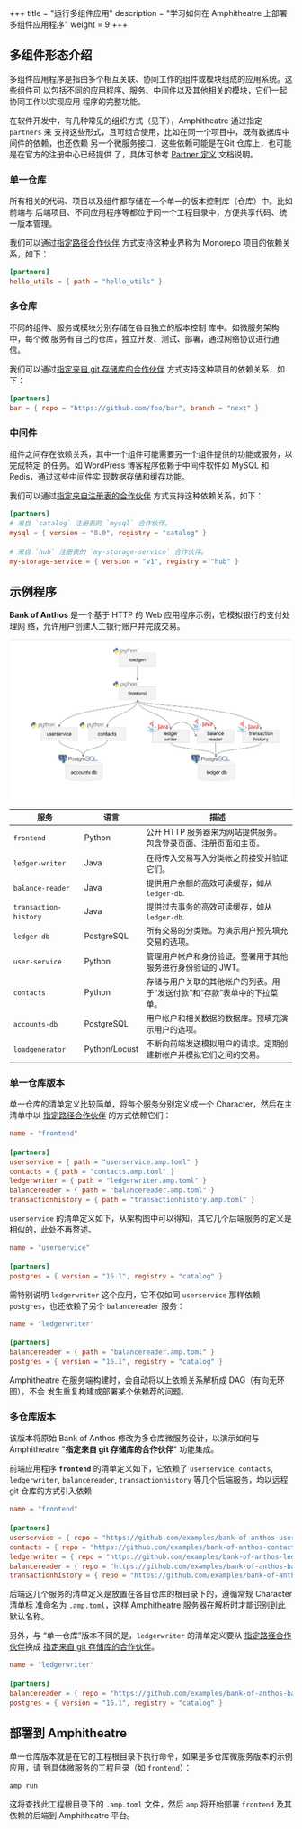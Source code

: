 +++
title = "运行多组件应用"
description = "学习如何在 Amphitheatre 上部署多组件应用程序"
weight = 9
+++

## 多组件形态介绍

多组件应用程序是指由多个相互关联、协同工作的组件或模块组成的应用系统。这些组件可
以包括不同的应用程序、服务、中间件以及其他相关的模块，它们一起协同工作以实现应用
程序的完整功能。

在软件开发中，有几种常见的组织方式（见下），Amphitheatre 通过指定 `partners` 来
支持这些形式，且可组合使用，比如在同一个项目中，既有数据库中间件的依赖，也还依赖
另一个微服务接口，这些依赖可能是在Git 仓库上，也可能是在官方的注册中心已经提供
了，具体可参考 [Partner 定义](@/references/manifest.zh.md#partners-bu-fen)
文档说明。

### 单一仓库

所有相关的代码、项目以及组件都存储在一个单一的版本控制库（仓库）中。比如前端与
后端项目、不同应用程序等都位于同一个工程目录中，方便共享代码、统一版本管理。

我们可以通过[指定路径合作伙伴](@/references/manifest.zh.md#zhi-ding-lu-jing-he-zuo-huo-ban)
方式支持这种业界称为 Monorepo 项目的依赖关系，如下：

```toml
[partners]
hello_utils = { path = "hello_utils" }
```

### 多仓库

不同的组件、服务或模块分别存储在各自独立的版本控制 库中。如微服务架构中，每个微
服务有自己的仓库，独立开发、测试、部署，通过网络协议进行通信。

我们可以通过[指定来自 git 存储库的合作伙伴](@/references/manifest.zh.md#zhi-ding-lai-zi-git-cun-chu-ku-de-he-zuo-huo-ban)
方式支持这种项目的依赖关系，如下：

```toml
[partners]
bar = { repo = "https://github.com/foo/bar", branch = "next" }
```

### 中间件

组件之间存在依赖关系，其中一个组件可能需要另一个组件提供的功能或服务，以完成特定
的任务。如 WordPress 博客程序依赖于中间件软件如 MySQL 和 Redis，通过这些中间件实
现数据存储和缓存功能。

我们可以通过[指定来自注册表的合作伙伴](@/references/manifest.zh.md#zhi-ding-lai-zi-zhu-ce-biao-de-he-zuo-huo-ban)
方式支持这种依赖关系，如下：

```toml
[partners]
# 来自 `catalog` 注册表的 `mysql` 合作伙伴。
mysql = { version = "8.0", registry = "catalog" }

# 来自 `hub` 注册表的 `my-storage-service` 合作伙伴。
my-storage-service = { version = "v1", registry = "hub" }
```

## 示例程序

**Bank of Anthos** 是一个基于 HTTP 的 Web 应用程序示例，它模拟银行的支付处理网
络，允许用户创建人工银行账户并完成交易。

![Service Architecture](https://raw.githubusercontent.com/gsquared94/skaffold-remote-configs-demo/main/architecture.png)

| 服务                                                         | 语言       | 描述                                                         |
| ------------------------------------------------------------ | ---------- | ------------------------------------------------------------ |
| `frontend` | Python     | 公开 HTTP 服务器来为网站提供服务。包含登录页面、注册页面和主页。 |
| `ledger-writer` | Java       | 在将传入交易写入分类帐之前接受并验证它们。                   |
| `balance-reader` | Java       | 提供用户余额的高效可读缓存，如从`ledger-db`.                 |
| `transaction-history` | Java       | 提供过去事务的高效可读缓存，如从`ledger-db`.                 |
| `ledger-db` | PostgreSQL | 所有交易的分类账。为演示用户预先填充交易的选项。             |
| `user-service` | Python     | 管理用户帐户和身份验证。签署用于其他服务进行身份验证的 JWT。 |
| `contacts` | Python     | 存储与用户关联的其他帐户的列表。用于“发送付款”和“存款”表单中的下拉菜单。 |
| `accounts-db` | PostgreSQL | 用户帐户和相关数据的数据库。预填充演示用户的选项。           |
| `loadgenerator` | Python/Locust  | 不断向前端发送模拟用户的请求。定期创建新帐户并模拟它们之间的交易。 |



### 单一仓库版本

单一仓库的清单定义比较简单，将每个服务分别定义成一个 Character，然后在主清单中以
[指定路径合作伙伴](@/references/manifest.zh.md#zhi-ding-lu-jing-he-zuo-huo-ban)
的方式依赖它们：

```toml
name = "frontend"

[partners]
userservice = { path = "userservice.amp.toml" }
contacts = { path = "contacts.amp.toml" }
ledgerwriter = { path = "ledgerwriter.amp.toml" }
balancereader = { path = "balancereader.amp.toml" }
transactionhistory = { path = "transactionhistory.amp.toml" }
```

`userservice` 的清单定义如下，从架构图中可以得知，其它几个后端服务的定义是相似的，此处不再赘述。

```toml
name = "userservice"

[partners]
postgres = { version = "16.1", registry = "catalog" }
```

需特别说明 `ledgerwriter` 这个应用，它不仅如同 `userservice` 那样依赖
`postgres`，也还依赖了另个 `balancereader` 服务：

```toml
name = "ledgerwriter"

[partners]
balancereader = { path = "balancereader.amp.toml" }
postgres = { version = "16.1", registry = "catalog" }
```

Amphitheatre 在服务端构建时，会自动将以上依赖关系解析成 DAG（有向无环图），不会
发生重复构建或部署某个依赖荐的问题。

### 多仓库版本

该版本将原始 Bank of Anthos 修改为多仓库微服务设计，以演示如何与 Amphitheatre
"**指定来自 git 存储库的合作伙伴**" 功能集成。

前端应用程序 **`frontend`** 的清单定义如下，它依赖了 `userservice`, `contacts`,
`ledgerwriter`, `balancereader`, `transactionhistory` 等几个后端服务，均以远程
git 仓库的方式引入依赖

```toml
name = "frontend"

[partners]
userservice = { repo = "https://github.com/examples/bank-of-anthos-userservice" }
contacts = { repo = "https://github.com/examples/bank-of-anthos-contacts" }
ledgerwriter = { repo = "https://github.com/examples/bank-of-anthos-ledgerwriter" }
balancereader = { repo = "https://github.com/examples/bank-of-anthos-balancereader" }
transactionhistory = { repo = "https://github.com/examples/bank-of-anthos-transactionhistory" }
```

后端这几个服务的清单定义是放置在各自仓库的根目录下的，遵循常规 Character 清单标
准命名为 `.amp.toml`，这样 Amphitheatre 服务器在解析时才能识别到此默认名称。

另外，与 “单一仓库”版本不同的是，`ledgerwriter` 的清单定义要从
[指定路径合作伙伴](@/references/manifest.zh.md#zhi-ding-lu-jing-he-zuo-huo-ban)换成
[指定来自 git 存储库的合作伙伴](@/references/manifest.zh.md#zhi-ding-lai-zi-git-cun-chu-ku-de-he-zuo-huo-ban)。

```toml
name = "ledgerwriter"

[partners]
balancereader = { repo = "https://github.com/examples/bank-of-anthos-balancereader" }
postgres = { version = "16.1", registry = "catalog" }
```

## 部署到 Amphitheatre

单一仓库版本就是在它的工程根目录下执行命令，如果是多仓库微服务版本的示例应用，请
到具体微服务的工程目录（如 `frontend`）：

```sh
amp run
```

这将查找此工程根目录下的 `.amp.toml` 文件，然后 `amp` 将开始部署 `frontend` 及其依赖的后端到 Amphitheatre 平台。
